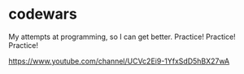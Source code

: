 # codewars

My attempts at programming, so I can get better. Practice! Practice! Practice!

https://www.youtube.com/channel/UCVc2Ei9-1YfxSdD5hBX27wA
